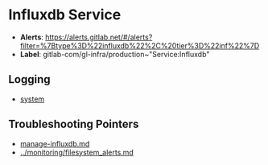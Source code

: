 <!-- MARKER: do not edit this section directly. Edit services/service-catalog.yml then run scripts/generate-docs -->
#  Influxdb Service
* **Alerts**: https://alerts.gitlab.net/#/alerts?filter=%7Btype%3D%22influxdb%22%2C%20tier%3D%22inf%22%7D
* **Label**: gitlab-com/gl-infra/production~"Service:Influxdb"

## Logging

* [system](https://log.gprd.gitlab.net/goto/bf44358a81c549827fd8142a4da59d4a)

## Troubleshooting Pointers

* [manage-influxdb.md](manage-influxdb.md)
* [../monitoring/filesystem_alerts.md](../monitoring/filesystem_alerts.md)
<!-- END_MARKER -->
